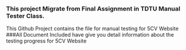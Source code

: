 ### This project Migrate from Final Assignment in TDTU Manual Tester Class.
This Github Project contains the file for manual testing for 5CV Website
###All Document Included have give you detail information about the testing progress for 5CV Website
